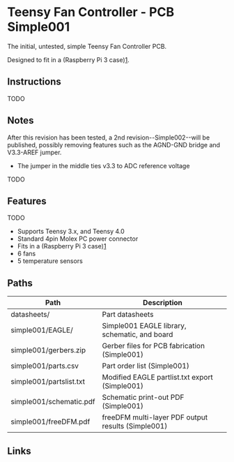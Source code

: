 # Teensy Fan Controller - PCB Simple001

The initial, untested, simple Teensy Fan Controller PCB.

Designed to fit in a (Raspberry Pi 3 case)[1].


## Instructions

TODO


## Notes

After this revision has been tested, a 2nd revision--Simple002--will be published, possibly removing features such as the AGND-GND bridge and V3.3-AREF jumper.

- The jumper in the middle ties v3.3 to ADC reference voltage

TODO


## Features

TODO

- Supports Teensy 3.x, and Teensy 4.0
- Standard 4pin Molex PC power connector
- Fits in a (Raspberry Pi 3 case)[1]
- 6 fans
- 5 temperature sensors


## Paths


| Path | Description |
|----------|-------------|
| datasheets/ | Part datasheets
| simple001/EAGLE/ | Simple001 EAGLE library, schematic, and board
| simple001/gerbers.zip | Gerber files for PCB fabrication (Simple001)
| simple001/parts.csv | Part order list (Simple001)
| simple001/partslist.txt | Modified EAGLE partlist.txt export (Simple001)
| simple001/schematic.pdf | Schematic print-out PDF (Simple001)
| simple001/freeDFM.pdf | freeDFM multi-layer PDF output results (Simple001)


## Links

[1]: https://www.microcenter.com/product/614861/micro-connectors-plastic-raspberry-pi-3-model-b-case-kit
